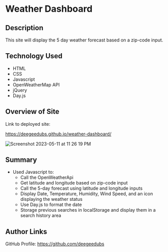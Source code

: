 # Weather Dashboard

## Description
This site will display the 5 day weather forecast based on a zip-code input.

## Technology Used
* HTML
* CSS
* Javascript
* OpenWeatherMap API
* jQuery
* Day.js

## Overview of Site

Link to deployed site:

https://deegeedubs.github.io/weather-dashboard/

![Screenshot 2023-05-11 at 11 26 19 PM](https://github.com/deegeedubs/weather-dashboard/assets/128939200/dc4ea133-ab53-4c41-b42f-39439d0f534d)


## Summary

* Used Javascript to:
  - Call the OpenWeatherApi
  - Get latitude and longitude based on zip-code input
  - Call the 5-day forecast using latitude and longitude inputs
  - Display Date, Temperature, Humidity, Wind Speed, and an icon displaying the weather status
  - Use Day.js to format the date
  - Storage previous searches in localStorage and display them in a search history area

## Author Links

GitHub Profile: https://github.com/deegeedubs
